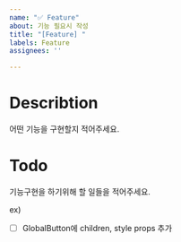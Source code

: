 ```yaml
---
name: "✅ Feature"
about: 기능 필요시 작성
title: "[Feature] "
labels: Feature
assignees: ''

---
```


# Describtion
어떤 기능을 구현할지 적어주세요.

# Todo
기능구현을 하기위해 할 일들을 적어주세요.

ex)
- [ ] GlobalButton에 children, style props 추가
